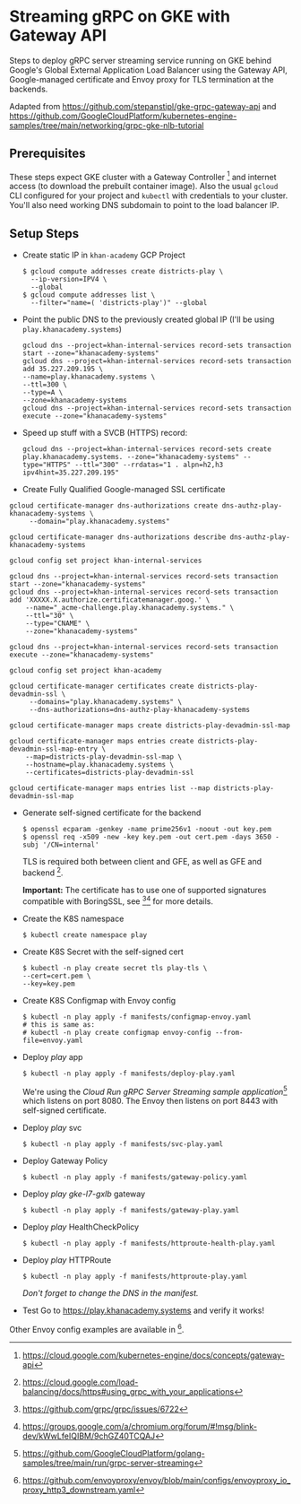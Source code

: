 # Streaming gRPC on GKE with Gateway API

Steps to deploy gRPC server streaming service running on GKE behind Google's
Global External Application Load Balancer using the Gateway API, Google-managed
certificate and Envoy proxy for TLS termination at the backends.

Adapted from https://github.com/stepanstipl/gke-grpc-gateway-api and https://github.com/GoogleCloudPlatform/kubernetes-engine-samples/tree/main/networking/grpc-gke-nlb-tutorial

## Prerequisites

These steps expect GKE cluster with a Gateway Controller [^1] and internet
access (to download the prebuilt container image). Also the usual `gcloud` CLI
configured for your project and `kubectl` with credentials to your cluster.
You'll also need working DNS subdomain to point to the load balancer IP.

## Setup Steps

- Create static IP in `khan-academy` GCP Project
  ```shell
  $ gcloud compute addresses create districts-play \
    --ip-version=IPV4 \
    --global
  $ gcloud compute addresses list \
    --filter="name=( 'districts-play')" --global
  ```

- Point the public DNS to the previously created global IP (I'll be
  using `play.khanacademy.systems`)
  ```shell
  gcloud dns --project=khan-internal-services record-sets transaction start --zone="khanacademy-systems"
  gcloud dns --project=khan-internal-services record-sets transaction add 35.227.209.195 \
  --name=play.khanacademy.systems \
  --ttl=300 \
  --type=A \
  --zone=khanacademy-systems
  gcloud dns --project=khan-internal-services record-sets transaction execute --zone="khanacademy-systems"
  ```
- Speed up stuff with a SVCB (HTTPS) record:
  ```shell
  gcloud dns --project=khan-internal-services record-sets create play.khanacademy.systems. --zone="khanacademy-systems" --type="HTTPS" --ttl="300" --rrdatas="1 . alpn=h2,h3 ipv4hint=35.227.209.195"
  ```

- Create Fully Qualified Google-managed SSL certificate

```
gcloud certificate-manager dns-authorizations create dns-authz-play-khanacademy-systems \
     --domain="play.khanacademy.systems"

gcloud certificate-manager dns-authorizations describe dns-authz-play-khanacademy-systems
 
gcloud config set project khan-internal-services
 
gcloud dns --project=khan-internal-services record-sets transaction start --zone="khanacademy-systems"
gcloud dns --project=khan-internal-services record-sets transaction add 'XXXXX.X.authorize.certificatemanager.goog.' \
    --name="_acme-challenge.play.khanacademy.systems." \
    --ttl="30" \
    --type="CNAME" \
    --zone="khanacademy-systems"

gcloud dns --project=khan-internal-services record-sets transaction execute --zone="khanacademy-systems"

gcloud config set project khan-academy

gcloud certificate-manager certificates create districts-play-devadmin-ssl \
     --domains="play.khanacademy.systems" \
     --dns-authorizations=dns-authz-play-khanacademy-systems

gcloud certificate-manager maps create districts-play-devadmin-ssl-map

gcloud certificate-manager maps entries create districts-play-devadmin-ssl-map-entry \
    --map=districts-play-devadmin-ssl-map \
    --hostname=play.khanacademy.systems \
    --certificates=districts-play-devadmin-ssl
    
gcloud certificate-manager maps entries list --map districts-play-devadmin-ssl-map
```

- Generate self-signed certificate for the backend
  ```shell
  $ openssl ecparam -genkey -name prime256v1 -noout -out key.pem
  $ openssl req -x509 -new -key key.pem -out cert.pem -days 3650 -subj '/CN=internal'
  ```
  TLS is required both between client and GFE, as well as GFE and backend [^2].

  **Important:** The certificate has to use one of supported signatures
  compatible with BoringSSL, see [^3][^4] for more details. 

- Create the K8S namespace
  ```shell
  $ kubectl create namespace play
  ```
- Create K8S Secret with the self-signed cert
  ```shell
  $ kubectl -n play create secret tls play-tls \
  --cert=cert.pem \
  --key=key.pem
  ```

- Create K8S Configmap with Envoy config
  ```shell
  $ kubectl -n play apply -f manifests/configmap-envoy.yaml
  # this is same as:
  # kubectl -n play create configmap envoy-config --from-file=envoy.yaml
  ```

- Deploy _play_ app
  ```shell
  $ kubectl -n play apply -f manifests/deploy-play.yaml
  ```

  We're using the *Cloud Run gRPC Server Streaming sample application*[^5] which listens on port 8080.
  The Envoy then listens on port 8443 with self-signed certificate.

- Deploy _play_ svc
  ```shell
  $ kubectl -n play apply -f manifests/svc-play.yaml
  ```

- Deploy Gateway Policy
  ```shell
  $ kubectl -n play apply -f manifests/gateway-policy.yaml
  ```

- Deploy _play_ *gke-l7-gxlb* gateway
  ```shell
  $ kubectl -n play apply -f manifests/gateway-play.yaml
  ```

- Deploy _play_ HealthCheckPolicy
  ```shell
  $ kubectl -n play apply -f manifests/httproute-health-play.yaml
  ```

- Deploy _play_ HTTPRoute
  ```shell
  $ kubectl -n play apply -f manifests/httproute-play.yaml
  ```
  *Don't forget to change the DNS in the manifest.*

- Test
  Go to https://play.khanacademy.systems and verify it works!

Other Envoy config examples are available in [^6].

[^1]: https://cloud.google.com/kubernetes-engine/docs/concepts/gateway-api
[^2]: https://cloud.google.com/load-balancing/docs/https#using_grpc_with_your_applications
[^3]: https://github.com/grpc/grpc/issues/6722
[^4]: https://groups.google.com/a/chromium.org/forum/#!msg/blink-dev/kWwLfeIQIBM/9chGZ40TCQAJ
[^5]: https://github.com/GoogleCloudPlatform/golang-samples/tree/main/run/grpc-server-streaming
[^6]: https://github.com/envoyproxy/envoy/blob/main/configs/envoyproxy_io_proxy_http3_downstream.yaml
